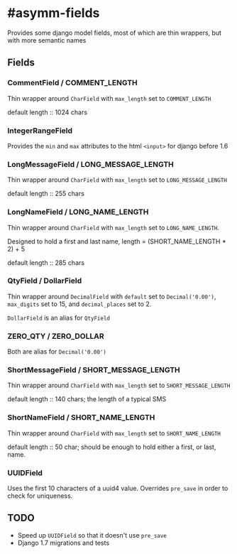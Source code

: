 #asymm-fields
=============

Provides some django model fields, most of which are thin wrappers, but with 
more semantic names

## Fields

### CommentField / COMMENT_LENGTH

Thin wrapper around `CharField` with `max_length` set to `COMMENT_LENGTH`

default length :: 1024 chars

### IntegerRangeField

Provides the `min` and `max` attributes to the html `<input>` for django before 1.6

### LongMessageField / LONG_MESSAGE_LENGTH

Thin wrapper around `CharField` with `max_length` set to `LONG_MESSAGE_LENGTH`

default length :: 255 chars

### LongNameField / LONG_NAME_LENGTH

Thin wrapper around `CharField` with `max_length` set to `LONG_NAME_LENGTH`.

Designed to hold a first and last name, length = (SHORT_NAME_LENGTH * 2)  + 5

default length :: 285 chars

### QtyField / DollarField

Thin wrapper around `DecimalField` with `default` set to `Decimal('0.00')`, `max_digits` 
set to 15, and `decimal_places` set to 2.

`DollarField` is an alias for `QtyField`

### ZERO_QTY / ZERO_DOLLAR

Both are alias for `Decimal('0.00')`

### ShortMessageField / SHORT_MESSAGE_LENGTH

Thin wrapper around `CharField` with `max_length` set to `SHORT_MESSAGE_LENGTH`

default length :: 140 chars; the length of a typical SMS

### ShortNameField / SHORT_NAME_LENGTH

Thin wrapper around `CharField` with `max_length` set to `SHORT_NAME_LENGTH`

default length :: 50 char; should be enough to hold either a first, or last, name.

### UUIDField

Uses the first 10 characters of a uuid4 value. Overrides `pre_save` in order to 
check for uniqueness.


## TODO

* Speed up `UUIDField` so that it doesn't use `pre_save`
* Django 1.7 migrations and tests
